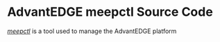 # AdvantEDGE meepctl Source Code
[_meepctl_](meepctl/meepctl.md) is a tool used to manage the AdvantEDGE platform
